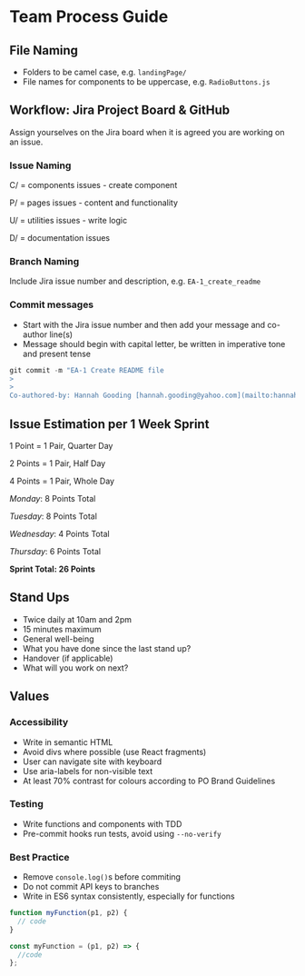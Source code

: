 # Team Process Guide

## File Naming

- Folders to be camel case, e.g. `landingPage/`
- File names for components to be uppercase, e.g. `RadioButtons.js`

## Workflow: Jira Project Board & GitHub

Assign yourselves on the Jira board when it is agreed you are working on an issue.

### **Issue Naming**

C/ = components issues - create component

P/ = pages issues - content and functionality

U/ = utilities issues - write logic

D/ = documentation issues

### Branch Naming

Include Jira issue number and description, e.g. `EA-1_create_readme`

### Commit messages

- Start with the Jira issue number and then add your message and co-author line(s)
- Message should begin with capital letter, be written in imperative tone and present tense

```powershell
git commit -m "EA-1 Create README file
>
>
Co-authored-by: Hannah Gooding [hannah.gooding@yahoo.com](mailto:hannah.gooding@yahoo.com)"
```

## Issue Estimation per 1 Week Sprint

1 Point = 1 Pair, Quarter Day

2 Points = 1 Pair, Half Day

4 Points = 1 Pair, Whole Day

_Monday_: 8 Points Total

_Tuesday_: 8 Points Total

_Wednesday_: 4 Points Total

_Thursday_: 6 Points Total

**Sprint Total: 26 Points**

## Stand Ups

- Twice daily at 10am and 2pm
- 15 minutes maximum
- General well-being
- What you have done since the last stand up?
- Handover (if applicable)
- What will you work on next?

## Values

### Accessibility

- Write in semantic HTML
- Avoid divs where possible (use React fragments)
- User can navigate site with keyboard
- Use aria-labels for non-visible text
- At least 70% contrast for colours according to PO Brand Guidelines

### Testing

- Write functions and components with TDD
- Pre-commit hooks run tests, avoid using `--no-verify`

### Best Practice

- Remove `console.log()`s before commiting
- Do not commit API keys to branches
- Write in ES6 syntax consistently, especially for functions

```javascript
function myFunction(p1, p2) {
  // code
}

const myFunction = (p1, p2) => {
  //code
};
```
